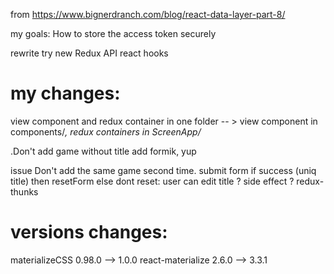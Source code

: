 
from
https://www.bignerdranch.com/blog/react-data-layer-part-8/

my goals:
How to store the access token securely

rewrite
try new Redux API react hooks

my changes:
===========
view component and redux container in one folder
-- > view component in components/*, redux containers in ScreenApp/*

.Don't add game without title
add formik, yup 

issue
Don't add the same game second time.
  submit form
  if success (uniq title) then resetForm
  else dont reset: user can edit title
    ? side effect ? redux-thunks

versions changes:
=================
materializeCSS 0.98.0 --> 1.0.0
react-materialize 2.6.0 --> 3.3.1
